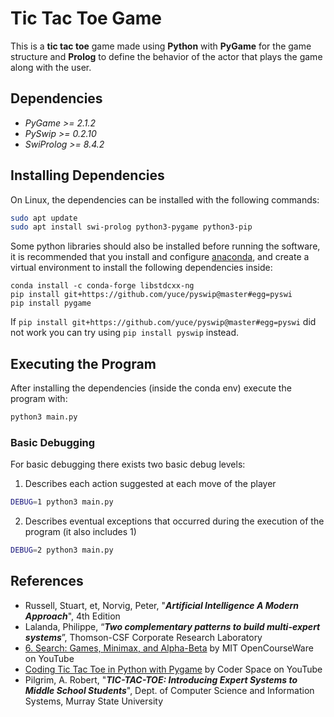 # Tic Tac Toe Game

This is a **tic tac toe** game made using **Python** with **PyGame** for the game structure and **Prolog** to define the behavior of the actor that plays the game along with the user.

## Dependencies
- *PyGame >= 2.1.2*
- *PySwip >= 0.2.10*
- *SwiProlog >= 8.4.2*

## Installing Dependencies

On Linux, the dependencies can be installed with the following commands:

```bash
sudo apt update
sudo apt install swi-prolog python3-pygame python3-pip
```

Some python libraries should also be installed before running the software, it is recommended that you install and configure [anaconda](https://docs.conda.io/projects/miniconda/en/latest/),
and create a virtual environment to install the following dependencies inside:

```
conda install -c conda-forge libstdcxx-ng
pip install git+https://github.com/yuce/pyswip@master#egg=pyswi
pip install pygame
```

If `pip install git+https://github.com/yuce/pyswip@master#egg=pyswi` did not work you can try using `pip install pyswip` instead.

## Executing the Program

After installing the dependencies (inside the conda env) execute the program with:

```bash
python3 main.py
```
### Basic Debugging

For basic debugging there exists two basic debug levels:

1. Describes each action suggested at each move of the player

```bash
DEBUG=1 python3 main.py
```

2. Describes eventual exceptions that occurred during the execution of the program (it also includes 1)

```bash
DEBUG=2 python3 main.py
```

## References
- Russell, Stuart, et, Norvig, Peter, "***Artificial Intelligence A Modern Approach***", 4th Edition
- Lalanda, Philippe, “***Two complementary patterns to build multi-expert systems***”, Thomson-CSF Corporate Research Laboratory
- [6. Search: Games, Minimax, and Alpha-Beta](https://www.youtube.com/watch?v=STjW3eH0Cik) by MIT OpenCourseWare on YouTube
- [Coding Tic Tac Toe in Python with Pygame](https://www.youtube.com/watch?v=q_Nzuyvf3tw) by Coder Space on YouTube
- Pilgrim, A. Robert, "***TIC-TAC-TOE: Introducing Expert Systems to Middle School Students***", Dept. of Computer Science and Information Systems, Murray State University
